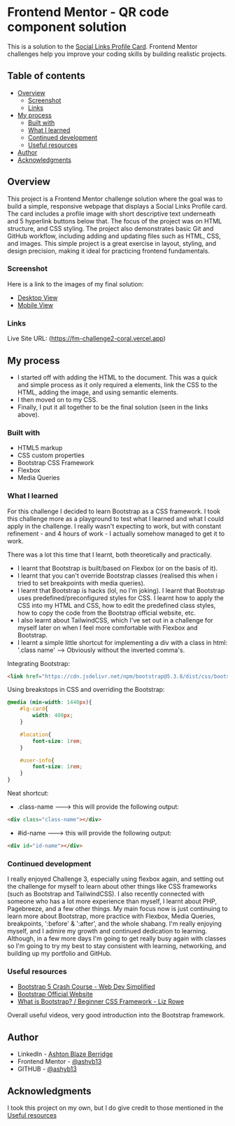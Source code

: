 # Frontend Mentor - QR code component solution
This is a solution to the [Social Links Profile Card](https://www.frontendmentor.io/challenges/social-links-profile-UG32l9m6dQ). 
Frontend Mentor challenges help you improve your coding skills by building realistic projects. 

## Table of contents
- [Overview](#overview)
  - [Screenshot](#screenshot)
  - [Links](#links)
- [My process](#my-process)
  - [Built with](#built-with)
  - [What I learned](#what-i-learned)
  - [Continued development](#continued-development)
  - [Useful resources](#useful-resources)
- [Author](#author)
- [Acknowledgments](#acknowledgments)


## Overview
This project is a Frontend Mentor challenge solution where the goal was to build a simple, responsive webpage that displays a Social Links Profile card. The card includes a profile image with short descriptive text underneath and 5 hyperlink buttons below that. The focus of the project was on HTML structure, and CSS styling.
The project also demonstrates basic Git and GitHub workflow, including adding and updating files such as HTML, CSS, and images.
This simple project is a great exercise in layout, styling, and design precision, making it ideal for practicing frontend fundamentals.


### Screenshot
Here is a link to the images of my final solution:

- [Desktop View](images/final-desktop.png)
- [Mobile View](images/final-mobile.png)


### Links
Live Site URL: 
(https://fm-challenge2-coral.vercel.app)


## My process
- I started off with adding the HTML to the document. This was a quick and simple process as it only required a elements, link the CSS to the HTML, adding the image, and using semantic elements.
- I then moved on to my CSS.
- Finally, I put it all together to be the final solution (seen in the links above).

### Built with
- HTML5 markup
- CSS custom properties
- Bootstrap CSS Framework
- Flexbox
- Media Queries


### What I learned
For this challenge I decided to learn Bootstrap as a CSS framework. I took this challenge more as a playground to test what I learned and what I could apply in the challenge. I really wasn't expecting to work, but with constant refinement - and 4 hours of work - I actually somehow managed to get it to work.

There was a lot this time that I learnt, both theoretically and practically. 

- I learnt that Bootstrap is built/based on Flexbox (or on the basis of it).
- I learnt that you can't override Bootstrap classes (realised this when i tried to set breakpoints with media queries).
- I learnt that Bootstrap is hacks (lol, no I'm joking). I learnt that Bootstrap uses predefined/preconfigured styles for CSS. I learnt how to apply the CSS into my HTML and CSS, how to edit the predefined class styles, how to copy the code from the Bootstrap official website, etc.
- I also learnt about TailwindCSS, which I've set out in a challenge for myself later on when I feel more comfortable with Flexbox and Bootstrap.
- I learnt a simple little shortcut for implementing a div with a class in html: '.class name' --> Obviously without the inverted comma's.

Integrating Bootstrap:
```html
<link href="https://cdn.jsdelivr.net/npm/bootstrap@5.3.8/dist/css/bootstrap.min.css" rel="stylesheet" integrity="sha384-sRIl4kxILFvY47J16cr9ZwB07vP4J8+LH7qKQnuqkuIAvNWLzeN8tE5YBujZqJLB" crossorigin="anonymous">
```

Using breakstops in CSS and overriding the Bootstrap:
```css
@media (min-width: 1440px){
    #lg-card{
        width: 400px; 
    }

    #location{
        font-size: 1rem;
    }

    #user-info{
        font-size: 1rem;
    }
}
```

Neat shortcut: 
- .class-name  ---> this will provide the following output:
```html
<div class="class-name"></div>
```
- #id-name  ---> this will provide the following output:
```html
<div id="id-name"></div>
```


### Continued development
I really enjoyed Challenge 3, especially using flexbox again, and setting out the challenge for myself to learn about other things like CSS frameworks (such as Bootstrap and TailwindCSS). I also recently connected with someone who has a lot more experience than myself, I learnt about PHP, Pagebreeze, and a few other things. My main focus now is just continuing to learn more about Bootstrap, more practice with Flexbox, Media Queries, breakpoints, ':before' & ':after', and the whole shabang. I'm really enjoying myself, and I admire my growth and continued dedication to learning. Although, in a few more days I'm going to get really busy again with classes so I'm going to try my best to stay consistent with learning, networking, and building up my portfolio and GitHub.


### Useful resources
- [Bootstrap 5 Crash Course - Web Dev Simplified](https://youtu.be/Jyvffr3aCp0)
- [Bootstrap Official Website](https://getbootstrap.com)
- [What is Bootstrap? / Beginner CSS Framework - Liz Rowe](https://youtu.be/MyCvTSjkD74)

Overall useful videos, very good introduction into the Bootstrap framework.

## Author
- LinkedIn - [Ashton Blaze Berridge](https://www.linkedin.com/in/ashton-berridge-6ba4ab255/)
- Frontend Mentor - [@ashyb13](https://www.frontendmentor.io/profile/ashyb13)
- GITHUB - [@ashyb13](https://github.com/ashyb13)


## Acknowledgments
I took this project on my own, but I do give credit to those mentioned in the [Useful resources](#useful-resources)
